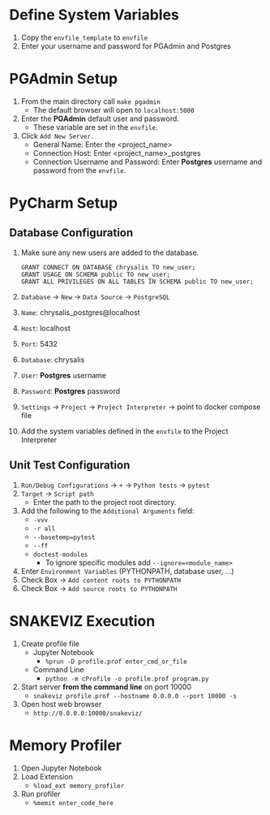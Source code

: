 # Define System Variables
1. Copy the `envfile_template` to `envfile`
1. Enter your username and password for PGAdmin and Postgres

# PGAdmin Setup
1. From the main directory call `make pgadmin`
    - The default browser will open to `localhost:5000`
1. Enter the **PGAdmin** default user and password.
    - These variable are set in the `envfile`.
1. Click `Add New Server`.
    - General Name: Enter the <project_name>
    - Connection Host: Enter <project_name>_postgres
    - Connection Username and Password: Enter **Postgres** username and password
      from the `envfile`.

# PyCharm Setup
## Database Configuration
1. Make sure any new users are added to the database.
    ```postgresql
    GRANT CONNECT ON DATABASE chrysalis TO new_user;
    GRANT USAGE ON SCHEMA public TO new_user;
    GRANT ALL PRIVILEGES ON ALL TABLES IN SCHEMA public TO new_user;
    ```
1. `Database` -> `New` -> `Data Source` -> `PostgreSQL`
1. `Name`: chrysalis_postgres@localhost
1. `Host`: localhost
1. `Port`: 5432
1. `Database`: chrysalis
1. `User`: **Postgres** username
1. `Password`: **Postgres** password

1. `Settings` -> `Project` -> `Project Interpreter` -> point to docker compose file
1. Add the system variables defined in the `envfile` to the Project Interpreter

## Unit Test Configuration
1. `Run/Debug Configurations` -> `+` -> `Python tests` -> `pytest`
1. `Target` -> `Script path`
    - Enter the path to the project root directory.
1. Add the following to the `Additional Arguments` field:
    - `-vvv`
    - `-r all`
    - `--basetemp=pytest`
    - `--ff`
    - `doctest-modules`
        - To ignore specific modules add `--ignore=<module_name>`
1. Enter `Environment Variables` (PYTHONPATH, database user, ...)
1. Check Box -> `Add content roots to PYTHONPATH`
1. Check Box -> `Add source roots to PYTHONPATH`

# SNAKEVIZ Execution
1. Create profile file
    - Jupyter Notebook
        - `%prun -D profile.prof enter_cmd_or_file`
    - Command Line
        - `python -m cProfile -o profile.prof program.py`
1. Start server **from the command line** on port 10000
    - `snakeviz profile.prof --hostname 0.0.0.0 --port 10000 -s`
1. Open host web browser
    - `http://0.0.0.0:10000/snakeviz/`

# Memory Profiler
1. Open Jupyter Notebook
1. Load Extension
    - `%load_ext memory_profiler`
1. Run profiler
    - `%memit enter_code_here`

